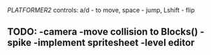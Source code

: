 *PLATFORMER2*
controls: a/d - to move, space - jump, Lshift - flip

TODO:
-camera
-move collision to Blocks()
-spike 
-implement spritesheet
-level editor
-